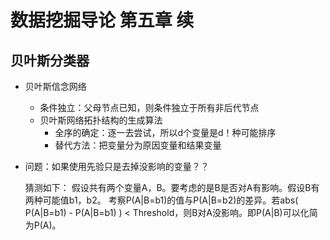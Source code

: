 # 数据挖掘导论 第五章 续

## 贝叶斯分类器

+ 贝叶斯信念网络
  + 条件独立：父母节点已知，则条件独立于所有非后代节点
  + 贝叶斯网络拓扑结构的生成算法
    + 全序的确定：逐一去尝试，所以d个变量是d！种可能排序
    + 替代方法：把变量分为原因变量和结果变量
    
+ 问题：如果使用先验只是去掉没影响的变量？？
  
  猜测如下：
  假设共有两个变量A，B。要考虑的是B是否对A有影响。假设B有两种可能值b1，b2。
  考察P(A|B=b1)的值与P(A|B=b2)的差异。若abs( P(A|B=b1) - P(A|B=b1) ) < Threshold，则B对A没影响。即P(A|B)可以化简为P(A)。
